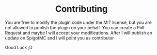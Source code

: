 <h1 align="center">Contributing</h1>
You are free to modify the plugin code under the MIT license, but you are not allowed to publish the plugin on your behalf. 
You can create a Pull Request and maybe I will accept your modifications. After I will publish an update on SpigotMC and I will point you as contributor

Good Luck ;D
